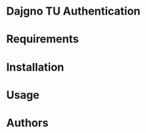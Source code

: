Dajgno TU Authentication
========================

Requirements
============

Installation
============

Usage
=====

Authors
=======
